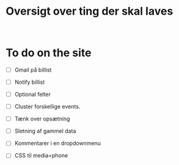 # Oversigt over ting der skal laves
<br>

# To do on the site
- [ ] Gmail på billist
- [ ] Notify billist
- [ ] Optional felter
- [ ] Cluster forskellige events.
- [ ] Tænk over opsætning
- [ ] Sletning af gammel data
- [ ] Kommentarer i en dropdownmenu
- [ ] CSS til media=phone



